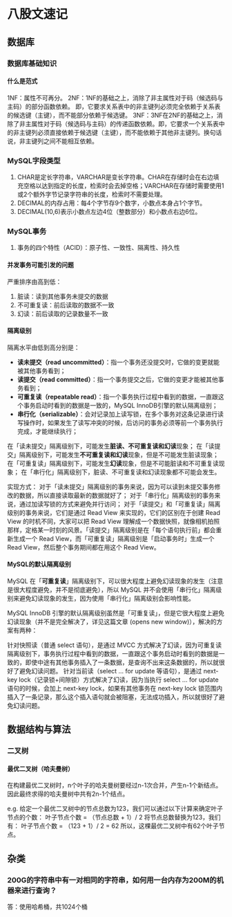 # 八股文速记
## 数据库
### 数据库基础知识
#### 什么是范式
1NF：属性不可再分。
2NF：1NF的基础之上，消除了非主属性对于码（候选码与主码）的部分函数依赖。 即，它要求关系表中的非主键列必须完全依赖于关系表的候选键（主键），而不能部分依赖于候选键。
3NF：3NF在2NF的基础之上，消除了非主属性对于码（候选码与主码）的传递函数依赖。即，它要求一个关系表中的非主键列必须直接依赖于候选键（主键），而不能依赖于其他非主键列。换句话说，非主键列之间不能相互依赖。
### MySQL字段类型
1. CHAR是定长字符串，VARCHAR是变长字符串。CHAR在存储时会在右边填充空格以达到指定的长度，检索时会去掉空格；VARCHAR在存储时需要使用1或2个额外字节记录字符串的长度，检索时不需要处理。
2. DECIMAL的内存占用：每4个字节存9个数字，小数点本身占1个字节。
3. DECIMAL(10,6)表示小数点左边4位（整数部分）和小数点右边6位。
### MySQL事务
1. 事务的四个特性（ACID）：原子性、一致性、隔离性、持久性
#### 并发事务可能引发的问题
严重排序由高到低：
1. 脏读：读到其他事务未提交的数据
2. 不可重复读：前后读取的数据不一致
3. 幻读：前后读取的记录数量不一致
#### 隔离级别
隔离水平由低到高分别是：
- **读未提交（read uncommitted）**：指一个事务还没提交时，它做的变更就能被其他事务看到；
- **读提交（read committed）**：指一个事务提交之后，它做的变更才能被其他事务看到；
- **可重复读（repeatable read）**：指一个事务执行过程中看到的数据，一直跟这个事务启动时看到的数据是一致的，MySQL InnoDB引擎的默认隔离级别；
- **串行化（serializable）**：会对记录加上读写锁，在多个事务对这条记录进行读写操作时，如果发生了读写冲突的时候，后访问的事务必须等前一个事务执行完成，才能继续执行；

在「读未提交」隔离级别下，可能发生**脏读、不可重复读和幻读**现象；
在「读提交」隔离级别下，可能发生**不可重复读和幻读**现象，但是不可能发生脏读现象；
在「可重复读」隔离级别下，可能发生**幻读**现象，但是不可能脏读和不可重复读现象；
在「串行化」隔离级别下，脏读、不可重复读和幻读现象都不可能会发生。

实现方式：
对于「读未提交」隔离级别的事务来说，因为可以读到未提交事务修改的数据，所以直接读取最新的数据就好了；
对于「串行化」隔离级别的事务来说，通过加读写锁的方式来避免并行访问；
对于「读提交」和「可重复读」隔离级别的事务来说，它们是通过 Read View 来实现的，它们的区别在于创建 Read View 的时机不同，大家可以把 Read View 理解成一个数据快照，就像相机拍照那样，定格某一时刻的风景。「读提交」隔离级别是在「每个语句执行前」都会重新生成一个 Read View，而「可重复读」隔离级别是「启动事务时」生成一个 Read View，然后整个事务期间都在用这个 Read View。
#### MySQL的默认隔离级别
MySQL 在「**可重复读**」隔离级别下，可以很大程度上避免幻读现象的发生（注意是很大程度避免，并不是彻底避免），所以 MySQL 并不会使用「串行化」隔离级别来避免幻读现象的发生，因为使用「串行化」隔离级别会影响性能。

MySQL InnoDB 引擎的默认隔离级别虽然是「可重复读」，但是它很大程度上避免幻读现象（并不是完全解决了，详见这篇文章 (opens new window)），解决的方案有两种：

针对快照读（普通 select 语句），是通过 MVCC 方式解决了幻读，因为可重复读隔离级别下，事务执行过程中看到的数据，一直跟这个事务启动时看到的数据是一致的，即使中途有其他事务插入了一条数据，是查询不出来这条数据的，所以就很好了避免幻读问题。
针对当前读（select ... for update 等语句），是通过 next-key lock（记录锁+间隙锁）方式解决了幻读，因为当执行 select ... for update 语句的时候，会加上 next-key lock，如果有其他事务在 next-key lock 锁范围内插入了一条记录，那么这个插入语句就会被阻塞，无法成功插入，所以就很好了避免幻读问题。
## 数据结构与算法
### 二叉树
#### 最优二叉树（哈夫曼树）
在构建最优二叉树时，n个叶子的哈夫曼树要经过n-1次合并，产生n-1个新结点。因此最终求得的哈夫曼树中共有2n-1个结点。

e.g. 给定一个最优二叉树中的节点总数为123，我们可以通过以下计算来确定叶子节点的个数：
叶子节点个数 = （节点总数 + 1）/ 2
将节点总数替换为123，我们有：
叶子节点个数 = （123 + 1）/ 2 = 62
所以，这棵最优二叉树中有62个叶子节点。
## 杂类
### 200G的字符串中有一对相同的字符串，如何用一台内存为200M的机器来进行查询？
答：使用哈希桶，共1024个桶

